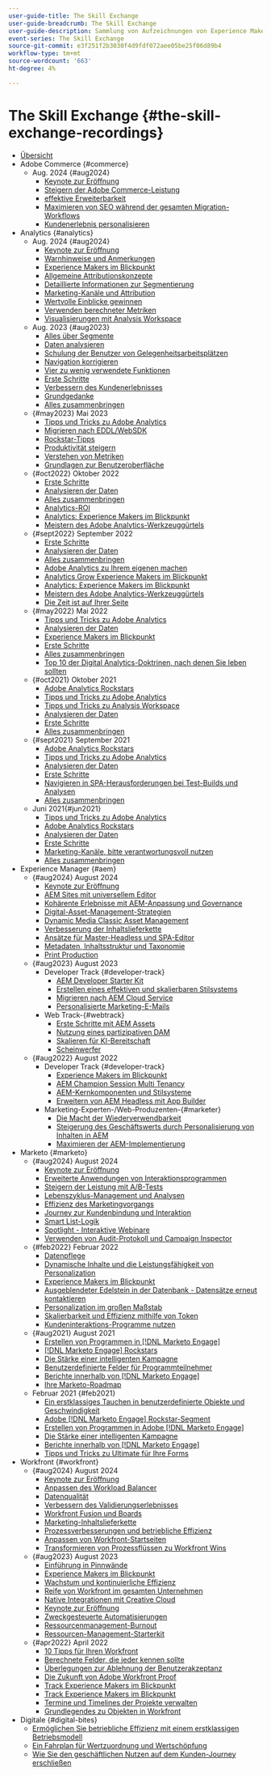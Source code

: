 ```yaml
---
user-guide-title: The Skill Exchange
user-guide-breadcrumb: The Skill Exchange
user-guide-description: Sammlung von Aufzeichnungen von Experience Makers The Skill Exchange
event-series: The Skill Exchange
source-git-commit: e3f251f2b3030f4d9fdf072aee05be25f06d89b4
workflow-type: tm+mt
source-wordcount: '663'
ht-degree: 4%

---
```



# The Skill Exchange {#the-skill-exchange-recordings}

+ [Übersicht](overview.md)
+ Adobe Commerce {#commerce}
   + Aug. 2024 {#aug2024}
      + [Keynote zur Eröffnung](commerce/aug2024/keynote.md)
      + [Steigern der Adobe Commerce-Leistung](commerce/aug2024/commerce-performance.md)
      + [effektive Erweiterbarkeit](commerce/aug2024/extensibility.md)
      + [Maximieren von SEO während der gesamten Migration-Workflows](commerce/aug2024/seo-migration-workflows.md)
      + [Kundenerlebnis personalisieren](commerce/aug2024/personalization.md)
+ Analytics {#analytics}
   + Aug. 2024 {#aug2024}
      + [Keynote zur Eröffnung](analytics/aug2024/keynote.md)
      + [Warnhinweise und Anmerkungen](analytics/aug2024/alerts-annotations.md)
      + [Experience Makers im Blickpunkt](analytics/aug2024/spotlight-reporting-analysis.md)
      + [Allgemeine Attributionskonzepte](analytics/aug2024/attribution-concepts.md)
      + [Detaillierte Informationen zur Segmentierung](analytics/aug2024/segmentation.md)
      + [Marketing-Kanäle und Attribution](analytics/aug2024/marketing-channels-attribution.md)
      + [Wertvolle Einblicke gewinnen](analytics/aug2024/uncover-valuable-insights.md)
      + [Verwenden berechneter Metriken](analytics/aug2024/calculated-metrics.md)
      + [Visualisierungen mit Analysis Workspace](analytics/aug2024/spotlight-visualizations.md)
   + Aug. 2023 {#aug2023}
      + [Alles über Segmente](analytics/aug2023/spotlight-segments.md)
      + [Daten analysieren](analytics/aug2023/analyze-the-data.md)
      + [Schulung der Benutzer von Gelegenheitsarbeitsplätzen](analytics/aug2023/spotlight-workspace-user.md)
      + [Navigation korrigieren](analytics/aug2023/fix-navigation.md)
      + [Vier zu wenig verwendete Funktionen](analytics/aug2023/data-analysis.md)
      + [Erste Schritte](analytics/aug2023/getting-started.md)
      + [Verbessern des Kundenerlebnisses](analytics/aug2023/anti-conversion.md)
      + [Grundgedanke](analytics/aug2023/keynote.md)
      + [Alles zusammenbringen](analytics/aug2023/putting-together.md)
   + {#may2023} Mai 2023
      + [Tipps und Tricks zu Adobe Analytics](analytics/may2023/tips-and-tricks.md)
      + [Migrieren nach EDDL/WebSDK](analytics/may2023/migrate.md)
      + [Rockstar-Tipps](analytics/may2023/rockstar-tips.md)
      + [Produktivität steigern](analytics/may2023/productivity.md)
      + [Verstehen von Metriken](analytics/may2023/metrics.md)
      + [Grundlagen zur Benutzeroberfläche](analytics/may2023/user-interface.md)
   + {#oct2022} Oktober 2022
      + [Erste Schritte](analytics/oct2022/getting-started.md)
      + [Analysieren der Daten](analytics/oct2022/analyzing-the-data.md)
      + [Alles zusammenbringen](analytics/oct2022/putting-it-all-together.md)
      + [Analytics-ROI](analytics/oct2022/analytics-roi.md)
      + [Analytics: Experience Makers im Blickpunkt](analytics/oct2022/spotlight.md)
      + [Meistern des Adobe Analytics-Werkzeuggürtels](analytics/oct2022/toolbelt.md)
   + {#sept2022} September 2022
      + [Erste Schritte](analytics/sept2022/getting-started.md)
      + [Analysieren der Daten](analytics/sept2022/analyzing-the-data.md)
      + [Alles zusammenbringen](analytics/sept2022/putting-it-all-together.md)
      + [Adobe Analytics zu Ihrem eigenen machen](analytics/sept2022/making-analytics-your-own.md)
      + [Analytics Grow Experience Makers im Blickpunkt](analytics/sept2022/grow-spotlight.md)
      + [Analytics: Experience Makers im Blickpunkt](analytics/sept2022/learn-spotlight.md)
      + [Meistern des Adobe Analytics-Werkzeuggürtels](analytics/sept2022/toolbelt.md)
      + [Die Zeit ist auf Ihrer Seite](analytics/sept2022/time-is-on-your-side.md)
   + {#may2022} Mai 2022
      + [Tipps und Tricks zu Adobe Analytics](analytics/may2022/tips-and-tricks.md)
      + [Analysieren der Daten](analytics/may2022/analyze-data.md)
      + [Experience Makers im Blickpunkt](analytics/may2022/experience-makers-spotlight.md)
      + [Erste Schritte](analytics/may2022/getting-started.md)
      + [Alles zusammenbringen](analytics/may2022/putting-all-together.md)
      + [Top 10 der Digital Analytics-Doktrinen, nach denen Sie leben sollten](analytics/may2022/top-ten.md)
   + {#oct2021} Oktober 2021
      + [Adobe Analytics Rockstars](analytics/oct2021/analytics-rockstars.md)
      + [Tipps und Tricks zu Adobe Analytics](analytics/oct2021/tips-and-tricks.md)
      + [Tipps und Tricks zu Analysis Workspace](analytics/oct2021/analysis-workspace-tips-and-tricks.md)
      + [Analysieren der Daten](analytics/oct2021/analyze-data.md)
      + [Erste Schritte](analytics/oct2021/getting-started.md)
      + [Alles zusammenbringen](analytics/oct2021/putting-all-together.md)
   + {#sept2021} September 2021
      + [Adobe Analytics Rockstars](analytics/sept2021/analytics-rockstars.md)
      + [Tipps und Tricks zu Adobe Analytics](analytics/sept2021/tips-and-tricks.md)
      + [Analysieren der Daten](analytics/sept2021/analyze-data.md)
      + [Erste Schritte](analytics/sept2021/getting-started.md)
      + [Navigieren in SPA-Herausforderungen bei Test-Builds und Analysen](analytics/sept2021/navigate-spa.md)
      + [Alles zusammenbringen](analytics/sept2021/putting-all-together.md)
   + Juni 2021{#jun2021}
      + [Tipps und Tricks zu Adobe Analytics](analytics/jun2021/tips-and-tricks.md)
      + [Adobe Analytics Rockstars](analytics/jun2021/analytics-rockstars.md)
      + [Analysieren der Daten](analytics/jun2021/analyze-data.md)
      + [Erste Schritte](analytics/jun2021/getting-started.md)
      + [Marketing-Kanäle, bitte verantwortungsvoll nutzen](analytics/jun2021/marketing-channels.md)
      + [Alles zusammenbringen](analytics/jun2021/putting-all-together.md)
+ Experience Manager {#aem}
   + {#aug2024} August 2024
      + [Keynote zur Eröffnung](aem/aug2024/keynote.md)
      + [AEM Sites mit universellem Editor](aem/aug2024/universal-editor.md)
      + [Kohärente Erlebnisse mit AEM-Anpassung und Governance](aem/aug2024/customize-elements.md)
      + [Digital-Asset-Management-Strategien](aem/aug2024/spotlight-dam-strategies.md)
      + [Dynamic Media Classic Asset Management](aem/aug2024/dmc-asset-management.md)
      + [Verbesserung der Inhaltslieferkette](aem/aug2024/spotlight-content-supply-chain.md)
      + [Ansätze für Master-Headless und SPA-Editor](aem/aug2024/headless-spa-editor.md)
      + [Metadaten, Inhaltsstruktur und Taxonomie](aem/aug2024/dam-performance.md)
      + [Print Production](aem/aug2024/print-production.md)
   + {#aug2023} August 2023
      + Developer Track {#developer-track}
         + [AEM Developer Starter Kit](aem/aug2023/deploy-new-project.md)
         + [Erstellen eines effektiven und skalierbaren Stilsystems](aem/aug2023/scalable-style-system.md)
         + [Migrieren nach AEM Cloud Service](aem/aug2023/migrate-to-aemcs.md)
         + [Personalisierte Marketing-E-Mails](aem/aug2023/personalized-marketing-emails.md)
      + Web Track-{#webtrack}
         + [Erste Schritte mit AEM Assets](aem/aug2023/getting-started-aem-assets.md)
         + [Nutzung eines partizipativen DAM](aem/aug2023/collaborative-dam.md)
         + [Skalieren für KI-Bereitschaft](aem/aug2023/metadata.md)
         + [Scheinwerfer](aem/aug2023/spotlight.md)
   + {#aug2022} August 2022
      + Developer Track {#developer-track}
         + [Experience Makers im Blickpunkt](aem/aug2022/spotlight.md)
         + [AEM Champion Session Multi Tenancy](aem/aug2022/multi-tenancy.md)
         + [AEM-Kernkomponenten und Stilsysteme](aem/aug2022/core-components.md)
         + [Erweitern von AEM Headless mit App Builder](aem/aug2022/app-builder.md)
      + Marketing-Experten-/Web-Produzenten-{#marketer}
         + [Die Macht der Wiederverwendbarkeit](aem/aug2022/reusability.md)
         + [Steigerung des Geschäftswerts durch Personalisierung von Inhalten in AEM](aem/aug2022/personalization.md)
         + [Maximieren der AEM-Implementierung](aem/aug2022/implementation.md)
+ Marketo {#marketo}
   + {#aug2024} August 2024
      + [Keynote zur Eröffnung](marketo/aug2024/keynote.md)
      + [Erweiterte Anwendungen von Interaktionsprogrammen](marketo/aug2024/advanced-applications-engagment-programs.md)
      + [Steigern der Leistung mit A/B-Tests](marketo/aug2024/a-b-testing.md)
      + [Lebenszyklus-Management und Analysen](marketo/aug2024/lifecycle-management-analytics.md)
      + [Effizienz des Marketingvorgangs](marketo/aug2024/spotlight-marketing-ops-efficiency.md)
      + [Journey zur Kundenbindung und Interaktion](marketo/aug2024/retention-engagement-journey.md)
      + [Smart List-Logik](marketo/aug2024/smart-list-logic.md)
      + [Spotlight - Interaktive Webinare](marketo/aug2024/spotlight-interactive-webinars.md)
      + [Verwenden von Audit-Protokoll und Campaign Inspector](marketo/aug2024/audit-trail-campaign-inspector.md)
   + {#feb2022} Februar 2022
      + [Datenpflege](marketo/feb2022/data-maintenance.md)
      + [Dynamische Inhalte und die Leistungsfähigkeit von Personalization](marketo/feb2022/dynamic-content.md)
      + [Experience Makers im Blickpunkt](marketo/feb2022/experience-makers-spotlight.md)
      + [Ausgeblendeter Edelstein in der Datenbank - Datensätze erneut kontaktieren](marketo/feb2022/hidden-gems.md)
      + [Personalization im großen Maßstab](marketo/feb2022/personalization-at-scale.md)
      + [Skalierbarkeit und Effizienz mithilfe von Token](marketo/feb2022/using-tokens.md)
      + [Kundeninteraktions-Programme nutzen](marketo/feb2022/utilize-engagement-programs.md)
   + {#aug2021} August 2021
      + [Erstellen von Programmen in [!DNL Marketo Engage]](marketo/aug2021/create-programs.md)
      + [[!DNL Marketo Engage] Rockstars](marketo/aug2021/engage-rockstars.md)
      + [Die Stärke einer intelligenten Kampagne](marketo/aug2021/smart-campaign.md)
      + [Benutzerdefinierte Felder für Programmteilnehmer](marketo/aug2021/program-member-custom-fields.md)
      + [Berichte innerhalb von [!DNL Marketo Engage]](marketo/aug2021/reporting.md)
      + [Ihre Marketo-Roadmap](marketo/aug2021/marketo-roadmap.md)
   + Februar 2021 {#feb2021}
      + [Ein erstklassiges Tauchen in benutzerdefinierte Objekte und Geschwindigkeit](marketo/feb2021/custom-objects.md)
      + [Adobe [!DNL Marketo Engage] Rockstar-Segment](marketo/feb2021/rockstar.md)
      + [Erstellen von Programmen in Adobe [!DNL Marketo Engage]](marketo/feb2021/create-programs.md)
      + [Die Stärke einer intelligenten Kampagne](marketo/feb2021/power-of-smart-campaign.md)
      + [Berichte innerhalb von [!DNL Marketo Engage]](marketo/feb2021/reporting-within-marketo.md)
      + [Tipps und Tricks zu Ultimate für Ihre Forms](marketo/feb2021/forms-tips-and-tricks.md)
+ Workfront {#workfront}
   + {#aug2024} August 2024
      + [Keynote zur Eröffnung](workfront/aug2024/keynote.md)
      + [Anpassen des Workload Balancer](workfront/aug2024/workload-balancer.md)
      + [Datenqualität](workfront/aug2024/data-quality.md)
      + [Verbessern des Validierungserlebnisses](workfront/aug2024/approval-experience.md)
      + [Workfront Fusion und Boards](workfront/aug2024/fusion-boards.md)
      + [Marketing-Inhaltslieferkette](workfront/aug2024/content-supply-chain.md)
      + [Prozessverbesserungen und betriebliche Effizienz](workfront/aug2024/spotlight-process-operations.md)
      + [Anpassen von Workfront-Startseiten](workfront/aug2024/tailoring-homepages.md)
      + [Transformieren von Prozessflüssen zu Workfront Wins](workfront/aug2024/spotlight-process-flows.md)
   + {#aug2023} August 2023
      + [Einführung in Pinnwände](workfront/aug2023/introduction-to-boards.md)
      + [Experience Makers im Blickpunkt](workfront/aug2023/spotlight.md)
      + [Wachstum und kontinuierliche Effizienz](workfront/aug2023/growth-continued-efficiencies.md)
      + [Reife von Workfront im gesamten Unternehmen](workfront/aug2023/workfront-across-enterprise.md)
      + [Native Integrationen mit Creative Cloud](workfront/aug2023/native-integtrations.md)
      + [Keynote zur Eröffnung](workfront/aug2023/opening-keynote.md)
      + [Zweckgesteuerte Automatisierungen](workfront/aug2023/automations.md)
      + [Ressourcenmanagement-Burnout](workfront/aug2023/resource-management-burnout.md)
      + [Ressourcen-Management-Starterkit](workfront/aug2023/resource-management-starter-kit.md)
   + {#apr2022} April 2022
      + [10 Tipps für Ihren Workfront](workfront/apr2022/ten-tips.md)
      + [Berechnete Felder, die jeder kennen sollte](workfront/apr2022/calculated-fields.md)
      + [Überlegungen zur Ablehnung der Benutzerakzeptanz](workfront/apr2022/user-adoption.md)
      + [Die Zukunft von Adobe Workfront Proof](workfront/apr2022/workfront-proof.md)
      + [Track Experience Makers im Blickpunkt](workfront/apr2022/grow-track-spotlight.md)
      + [Track Experience Makers im Blickpunkt](workfront/apr2022/learn-track-spotlight.md)
      + [Termine und Timelines der Projekte verwalten](workfront/apr2022/projects-dates-timelines.md)
      + [Grundlegendes zu Objekten in Workfront](workfront/apr2022/understanding-objects.md)
+ Digitale {#digital-bites}
   + [Ermöglichen Sie betriebliche Effizienz mit einem erstklassigen Betriebsmodell](digital-bites/operational-model.md)
   + [Ein Fahrplan für Wertzuordnung und Wertschöpfung](digital-bites/roadmap.md)
   + [Wie Sie den geschäftlichen Nutzen auf dem Kunden-Journey erschließen](digital-bites/business-value.md)
